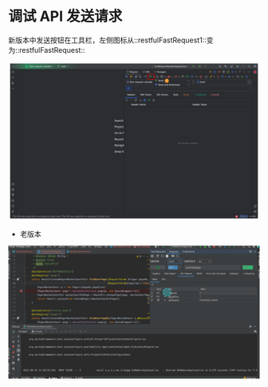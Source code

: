 ---
---

# 调试 API 发送请求

新版本中发送按钮在工具栏，左侧图标从::restfulFastRequest1::变为::restfulFastRequest::

![sendRequest](/img/sendRequest.png)

- 老版本

![example](/img/example.gif)
